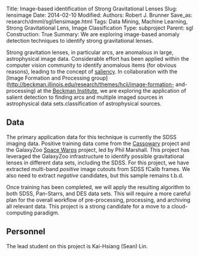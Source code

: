 Title: Image-based identification of Strong Gravitational Lenses
Slug: lensimage
Date: 2014-02-10
Modified: 
Authors: Robert J. Brunner
Save_as: research/dmml/sgl/lensimage.html
Tags: Data Mining, Machine Learning, Strong Gravitational Lens, Image Classification
Type: subproject
Parent: sgl
Construction: True
Summary: We are exploring image-based anomaly detection techniques to identify strong gravitational lenses.

Strong gravitation lenses, in particular arcs, are anomalous in large,
astrophysical image data. Considerable effort has been applied within
the computer vision community to identify anomalous items (for obvious
reasons), leading to the concept of
[saliency](http://en.wikipedia.org/wiki/Salience_(neuroscience)). In
collaboration with the [Image Formation and Processing
group](http://beckman.illinois.edu/research/themes/hcii/image-formation-
and-processing) at the [Beckman Institute](http://beckman.illinois.edu),
we are exploring the application of salient detection to finding arcs
and multiple imaged sources in astrophysical data sets.classification of
astrophysical sources.

## Data

The primary application data for this technique is currently the SDSS
imaging data. Positive training data come from the
[Cassowary](http://www.ast.cam.ac.uk/ioa/research/cassowary/) project
and the GalaxyZoo [Space Warps](http://spacewarps.org) project, led by
Phil Marshall. This project has leveraged the GalaxyZoo infrastructure
to identify possible gravitational lenses in different data sets,
including the SDSS. For this project, we have extracted multi-band
_positive_ image cutouts from SDSS fCalib frames. We also need to
extract _negative_ candidates, but this sample remains t.b.d.

Once training has been completed, we will apply the resulting algorithm
to both SDSS, Pan-Starrs, and DES data sets. This will require a
more careful plan for the overall workflow of pre-processing,
processing, and archiving all relevant data. This project is a strong
candidate for a move to a cloud-computing paradigm.


## Personnel

The lead student on this project is Kai-Hsiang (Sean) Lin.


